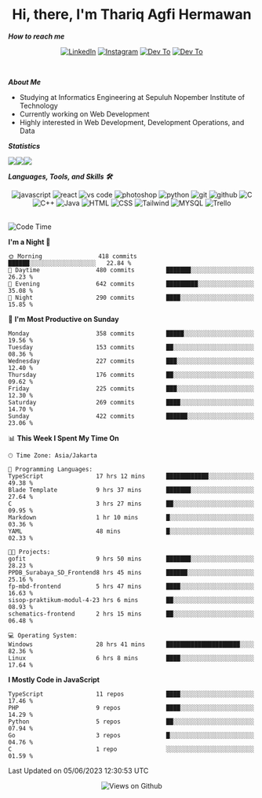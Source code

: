 <div align="center">
  <h1>Hi, there, I'm Thariq Agfi Hermawan</h1>
</div>


***How to reach me***
<p align='center'>
   <a href="https://www.linkedin.com/in/thariqagfihermawan" target="_blank"><img src="https://img.shields.io/badge/LinkedIn-0077B5?style=for-the-badge&logo=linkedin&logoColor=white" alt="LinkedIn"></a>
   <a href="https://www.instagram.com/thoriqagfi" target="_blank"><img src="https://img.shields.io/badge/Instagram-E4405F?style=for-the-badge&logo=instagram&logoColor=white" alt="Instagram"></a>
   <a href="https://medium.com/@thoriq.aghfi60" target="_blank"><img src="https://img.shields.io/badge/Medium-12100E?style=for-the-badge&logo=medium&logoColor=white" alt="Dev To"></a>
   <a href="https://linktr.ee/thoriqagfi" target="_blank"><img src="https://img.shields.io/badge/linktree-1de9b6?style=for-the-badge&logo=linktree&logoColor=white" alt="Dev To"></a>
</p>

<br>

***About Me***
- Studying at Informatics Engineering at Sepuluh Nopember Institute of Technology
- Currently working on Web Development
- Highly interested in Web Development, Development Operations, and Data

***Statistics***

<!-- [![GitHub Streak](http://github-readme-streak-stats.herokuapp.com?user=thoriqagfi&theme=dark)](https://git.io/streak-stats) -->

<div align="center">
  <div style="display: flex;">
    <img src="http://github-readme-streak-stats.herokuapp.com?user=thoriqagfi&theme=chartreuse-dark"/>
    <img src="https://github-readme-stats.vercel.app/api/top-langs/?username=thoriqagfi&layout=compact&&theme=chartreuse-dark&langs_count=8)](https://github.com/thoriqagfi"/>
    <img src="https://github-readme-stats.vercel.app/api?username=thoriqagfi&show_icons=true&theme=chartreuse-dark"/>
  </div>
</div>

<!-- [![Top Langs](https://github-readme-stats.vercel.app/api/top-langs/?username=thoriqagfi&layout=compact&&theme=chartreuse-dark&langs_count=8)](https://github.com/thoriqagfi)
< ![Agfi's GitHub stats](https://github-readme-stats.vercel.app/api?username=thoriqagfi&show_icons=true&theme=chartreuse-dark) -->

***Languages, Tools, and Skills 🛠***

  <div align="center">
    <img src="https://img.shields.io/badge/JavaScript-F7DF1E?style=for-the-badge&logo=javascript&logoColor=black" alt="javascript" />
    <img src="https://img.shields.io/badge/React-61DAFB?style=for-the-badge&logo=react&logoColor=black" alt="react" />
    <img src="https://img.shields.io/badge/vs%20code-007ACC?style=for-the-badge&logo=visual%20studio%20code&logoColor=white" alt="vs code" />
    <img src="https://img.shields.io/badge/adobe%20photoshop-31A8FF?style=for-the-badge&logo=adobe%20photoshop&logoColor=white" alt="photoshop" />
    <img src="https://img.shields.io/badge/python-3776AB?style=for-the-badge&logo=python&logoColor=white" alt="python" />
    <img src="https://img.shields.io/badge/Git-F05032?style=for-the-badge&logo=git&logoColor=white" alt="git" />
    <img src="https://img.shields.io/badge/GitHub-100000?style=for-the-badge&logo=github&logoColor=white" alt="github" />
    <img src="https://img.shields.io/badge/c-%2300599C.svg?style=for-the-badge&logo=c&logoColor=white" alt="C" />
    <img src="https://img.shields.io/badge/c++-%2300599C.svg?style=for-the-badge&logo=c%2B%2B&logoColor=white" alt="C++" />
    <img src="https://img.shields.io/badge/Java-ED8B00?style=for-the-badge&logo=java&logoColor=white" alt="Java"/>
    <img src="https://img.shields.io/badge/HTML5-E34F26?style=for-the-badge&logo=html5&logoColor=white" alt="HTML" />
    <img src="https://img.shields.io/badge/CSS-239120?&style=for-the-badge&logo=css3&logoColor=white" alt ="CSS" />
    <img src="https://img.shields.io/badge/tailwindcss-%2338B2AC.svg?style=for-the-badge&logo=tailwind-css&logoColor=white" alt="Tailwind" />
    <img src="https://img.shields.io/badge/MySQL-00000F?style=for-the-badge&logo=mysql&logoColor=white" alt="MYSQL" />
    <img src="https://img.shields.io/badge/Trello-%23026AA7.svg?style=for-the-badge&logo=Trello&logoColor=white" alt="Trello" />
  </div><br>

<!--START_SECTION:waka-->
![Code Time](http://img.shields.io/badge/Code%20Time-451%20hrs%2058%20mins-blue)

**I'm a Night 🦉** 

```text
🌞 Morning                418 commits         ██████░░░░░░░░░░░░░░░░░░░   22.84 % 
🌆 Daytime                480 commits         ███████░░░░░░░░░░░░░░░░░░   26.23 % 
🌃 Evening                642 commits         █████████░░░░░░░░░░░░░░░░   35.08 % 
🌙 Night                  290 commits         ████░░░░░░░░░░░░░░░░░░░░░   15.85 % 
```
📅 **I'm Most Productive on Sunday** 

```text
Monday                   358 commits         █████░░░░░░░░░░░░░░░░░░░░   19.56 % 
Tuesday                  153 commits         ██░░░░░░░░░░░░░░░░░░░░░░░   08.36 % 
Wednesday                227 commits         ███░░░░░░░░░░░░░░░░░░░░░░   12.40 % 
Thursday                 176 commits         ██░░░░░░░░░░░░░░░░░░░░░░░   09.62 % 
Friday                   225 commits         ███░░░░░░░░░░░░░░░░░░░░░░   12.30 % 
Saturday                 269 commits         ████░░░░░░░░░░░░░░░░░░░░░   14.70 % 
Sunday                   422 commits         ██████░░░░░░░░░░░░░░░░░░░   23.06 % 
```


📊 **This Week I Spent My Time On** 

```text
🕑︎ Time Zone: Asia/Jakarta

💬 Programming Languages: 
TypeScript               17 hrs 12 mins      ████████████░░░░░░░░░░░░░   49.38 % 
Blade Template           9 hrs 37 mins       ███████░░░░░░░░░░░░░░░░░░   27.64 % 
C                        3 hrs 27 mins       ██░░░░░░░░░░░░░░░░░░░░░░░   09.95 % 
Markdown                 1 hr 10 mins        █░░░░░░░░░░░░░░░░░░░░░░░░   03.36 % 
YAML                     48 mins             █░░░░░░░░░░░░░░░░░░░░░░░░   02.33 % 

🐱‍💻 Projects: 
gofit                    9 hrs 50 mins       ███████░░░░░░░░░░░░░░░░░░   28.23 % 
PPDB_Surabaya_SD_Frontend8 hrs 45 mins       ██████░░░░░░░░░░░░░░░░░░░   25.16 % 
fp-mbd-frontend          5 hrs 47 mins       ████░░░░░░░░░░░░░░░░░░░░░   16.63 % 
sisop-praktikum-modul-4-23 hrs 6 mins        ██░░░░░░░░░░░░░░░░░░░░░░░   08.93 % 
schematics-frontend      2 hrs 15 mins       ██░░░░░░░░░░░░░░░░░░░░░░░   06.48 % 

💻 Operating System: 
Windows                  28 hrs 41 mins      █████████████████████░░░░   82.36 % 
Linux                    6 hrs 8 mins        ████░░░░░░░░░░░░░░░░░░░░░   17.64 % 
```

**I Mostly Code in JavaScript** 

```text
TypeScript               11 repos            ████░░░░░░░░░░░░░░░░░░░░░   17.46 % 
PHP                      9 repos             ████░░░░░░░░░░░░░░░░░░░░░   14.29 % 
Python                   5 repos             ██░░░░░░░░░░░░░░░░░░░░░░░   07.94 % 
Go                       3 repos             █░░░░░░░░░░░░░░░░░░░░░░░░   04.76 % 
C                        1 repo              ░░░░░░░░░░░░░░░░░░░░░░░░░   01.59 % 
```




 Last Updated on 05/06/2023 12:30:53 UTC
<!--END_SECTION:waka-->

<div align="center">
<img src="https://komarev.com/ghpvc/?username=thoriqagfi&color=blue" alt="Views on Github" />
</div>